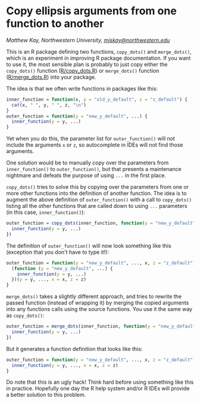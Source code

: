 # Copy ellipsis arguments from one function to another

_Matthew Kay, Northwestern University, <mjskay@northwestern.edu>_

This is an R package defining two functions, `copy_dots()` and `merge_dots()`,
which is an experiment in improving R package documentation. If you want to use it, the
most sensible plan is probably to just copy either the `copy_dots()` function
([R/copy_dots.R](R/copy_dots.R)) or `merge_dots()` function ([R/merge_dots.R](R/merge_dots.R))
into your package.

The idea is that we often write functions in packages like this:

```r
inner_function = function(x, y = "old_y_default", z = "z_default") {
  cat(x, " ", y, " ", z, "\n")
}
outer_function = function(y = "new_y_default", ...) {
  inner_function(y = y, ...)
}
```

Yet when you do this, the parameter list for `outer_function()` will not 
include the arguments `x` or `z`, so autocomplete in IDEs will not find
those arguments. 

One solution would be to manually copy over the parameters from
`inner_function()` to `outer_function()`, but that presents a maintenance
nightmare and defeats the purpose of using `...` in the first place.

`copy_dots()` tries to solve this by copying over the parameters from one or
more other functions into the definition of another function. The idea is to
augment the above definition of `outer_function()` with a call to `copy_dots()`
listing all the other functions that are called down to using `...` parameters
(in this case, `inner_function()`):

```r
outer_function = copy_dots(inner_function, function(y = "new_y_default", ...) {
  inner_function(y = y, ...)
})
```

The definition of `outer_function()` will now look something like this
(exception that you don't have to type it!):

```r
outer_function = function(y = "new_y_default", ..., x, z = "z_default") {
  (function (y = "new_y_default", ...) {
    inner_function(y = y, ...)
  })(y = y, ..., x = x, z = z)
}
```

`merge_dots()` takes a slightly different approach, and tries to rewrite the
passed function (instead of wrapping it) by merging the copied arguments into
any functions calls using the source functions. You use it the same way as
`copy_dots()`:

```r
outer_function = merge_dots(inner_function, function(y = "new_y_default", ...) {
  inner_function(y = y, ...)
})
```

But it generates a function definition that looks like this:

```r
outer_function = function(y = "new_y_default", ..., x, z = "z_default") {
  inner_function(y = y, ..., x = x, z = z)
}
```

Do note that this is an ugly hack! Think hard before using something like this
in practice. Hopefully one day the R help system and/or R IDEs will provide a
better solution to this problem.
